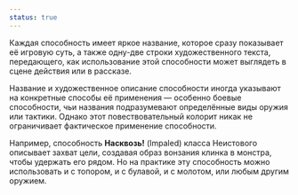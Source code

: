 ```yaml
---
status: true
---
```


Каждая способность имеет яркое название, которое сразу показывает её игровую суть, а также одну-две строки художественного текста, передающего, как использование этой способности может выглядеть в сцене действия или в рассказе.

Название и художественное описание способности иногда указывают на конкретные способы её применения — особенно боевые способности, чьи названия подразумевают определённые виды оружия или тактики. Однако этот повествовательный колорит никак не ограничивает фактическое применение способности.

Например, способность **Насквозь!** (Impaled) класса Неистового описывает захват цели, создавая образ вонзания клинка в монстра, чтобы удержать его рядом. Но на практике эту способность можно использовать и с топором, и с булавой, и с молотом, или любым другим оружием.